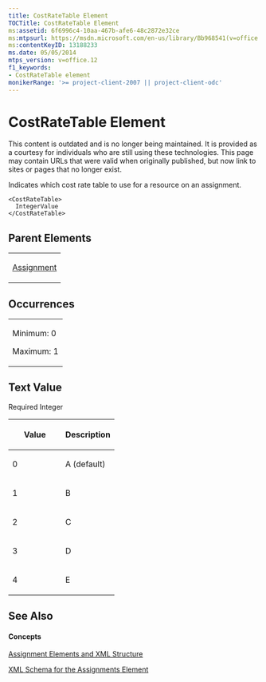 ```yaml
---
title: CostRateTable Element
TOCTitle: CostRateTable Element
ms:assetid: 6f6996c4-10aa-467b-afe6-48c2872e32ce
ms:mtpsurl: https://msdn.microsoft.com/en-us/library/Bb968541(v=office.12)
ms:contentKeyID: 13188233
ms.date: 05/05/2014
mtps_version: v=office.12
f1_keywords:
- CostRateTable element
monikerRange: '>= project-client-2007 || project-client-odc'
---
```


# CostRateTable Element

This content is outdated and is no longer being maintained. It is provided as a courtesy for individuals who are still using these technologies. This page may contain URLs that were valid when originally published, but now link to sites or pages that no longer exist.

Indicates which cost rate table to use for a resource on an assignment.

    <CostRateTable>
      IntegerValue
    </CostRateTable>

## Parent Elements

<table>
<colgroup>
<col style="width: 100%" />
</colgroup>
<tbody>
<tr class="odd">
<td><p><a href="bb968611(v=office.12).md">Assignment</a></p></td>
</tr>
</tbody>
</table>

## Occurrences

<table>
<colgroup>
<col style="width: 100%" />
</colgroup>
<tbody>
<tr class="odd">
<td><p>Minimum: 0</p>
<p>Maximum: 1</p></td>
</tr>
</tbody>
</table>

## Text Value

Required Integer

<table>
<colgroup>
<col style="width: 50%" />
<col style="width: 50%" />
</colgroup>
<thead>
<tr class="header">
<th><p>Value</p></th>
<th><p>Description</p></th>
</tr>
</thead>
<tbody>
<tr class="odd">
<td><p>0</p></td>
<td><p>A (default)</p></td>
</tr>
<tr class="even">
<td><p>1</p></td>
<td><p>B</p></td>
</tr>
<tr class="odd">
<td><p>2</p></td>
<td><p>C</p></td>
</tr>
<tr class="even">
<td><p>3</p></td>
<td><p>D</p></td>
</tr>
<tr class="odd">
<td><p>4</p></td>
<td><p>E</p></td>
</tr>
</tbody>
</table>

## See Also

#### Concepts

[Assignment Elements and XML Structure](bb968738\(v=office.12\).md)

[XML Schema for the Assignments Element](bb968414\(v=office.12\).md)

